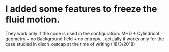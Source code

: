 # I added some features to freeze the fluid motion.
They work only if the code is used in the configuration:
MHD + Cylindrical geometry + no Background field + no entropy...
actually it works only for the case studied in disch_outcap at the time of writing (18/3/2018)
